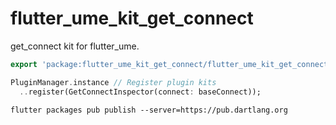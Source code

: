 # flutter_ume_kit_get_connect

get_connect kit for flutter_ume.

```dart
export 'package:flutter_ume_kit_get_connect/flutter_ume_kit_get_connect.dart';

PluginManager.instance // Register plugin kits
  ..register(GetConnectInspector(connect: baseConnect));
```

`flutter packages pub publish --server=https://pub.dartlang.org`
